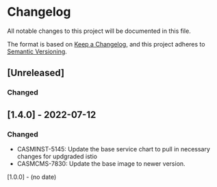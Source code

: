 # Changelog

All notable changes to this project will be documented in this file.

The format is based on [Keep a Changelog](https://keepachangelog.com/en/1.0.0/),
and this project adheres to [Semantic Versioning](https://semver.org/spec/v2.0.0.html).

## [Unreleased]
### Changed

## [1.4.0] - 2022-07-12
### Changed
 - CASMINST-5145: Update the base service chart to pull in necessary changes for updgraded istio
 - CASMCMS-7830: Update the base image to newer version.

[1.0.0] - (no date)
